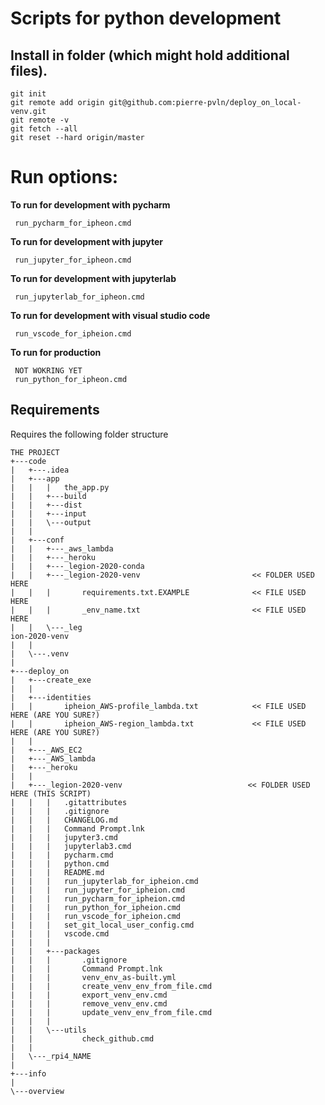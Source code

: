 # Scripts for python development

## Install in folder (which might hold additional files).
```
git init
git remote add origin git@github.com:pierre-pvln/deploy_on_local-venv.git
git remote -v
git fetch --all
git reset --hard origin/master
```

# Run options:
__To run for development with pycharm__
```
 run_pycharm_for_ipheon.cmd
```  

__To run for development with jupyter__
```
 run_jupyter_for_ipheon.cmd
```  

__To run for development with jupyterlab__
```
 run_jupyterlab_for_ipheon.cmd
```  

__To run for development with visual studio code__
```
 run_vscode_for_ipheion.cmd
```  

__To run for production__
```
 NOT WOKRING YET
 run_python_for_ipheon.cmd
```  

## Requirements

Requires the following folder structure
```
THE PROJECT
+---code
|   +---.idea
|   +---app
|   |   |   the_app.py
|   |   +---build
|   |   +---dist
|   |   +---input
|   |   \---output
|   |
|   +---conf
|   |   +---_aws_lambda
|   |   +---_heroku
|   |   +---_legion-2020-conda 
|   |   +---_legion-2020-venv                         << FOLDER USED HERE 
|   |   |       requirements.txt.EXAMPLE              << FILE USED HERE
|   |   |       _env_name.txt                         << FILE USED HERE
|   |   \---_leg
ion-2020-venv
|   |           
|   \---.venv
|
+---deploy_on
|   +---create_exe
|   |       
|   +---identities
|   |       ipheion_AWS-profile_lambda.txt            << FILE USED HERE (ARE YOU SURE?)
|   |       ipheion_AWS-region_lambda.txt             << FILE USED HERE (ARE YOU SURE?)
|   |       
|   +---_AWS_EC2
|   +---_AWS_lambda                                   
|   +---_heroku
|   |       
|   +---_legion-2020-venv                            << FOLDER USED HERE (THIS SCRIPT)
|   |   |   .gitattributes
|   |   |   .gitignore
|   |   |   CHANGELOG.md
|   |   |   Command Prompt.lnk
|   |   |   jupyter3.cmd
|   |   |   jupyterlab3.cmd
|   |   |   pycharm.cmd
|   |   |   python.cmd
|   |   |   README.md
|   |   |   run_jupyterlab_for_ipheion.cmd
|   |   |   run_jupyter_for_ipheion.cmd
|   |   |   run_pycharm_for_ipheion.cmd
|   |   |   run_python_for_ipheion.cmd
|   |   |   run_vscode_for_ipheion.cmd
|   |   |   set_git_local_user_config.cmd
|   |   |   vscode.cmd
|   |   |   
|   |   +---packages
|   |   |       .gitignore
|   |   |       Command Prompt.lnk
|   |   |       venv_env_as-built.yml
|   |   |       create_venv_env_from_file.cmd
|   |   |       export_venv_env.cmd
|   |   |       remove_venv_env.cmd
|   |   |       update_venv_env_from_file.cmd
|   |   |       
|   |   \---utils
|   |           check_github.cmd
|   |           
|   \---_rpi4_NAME
|
+---info
|           
\---overview

```
